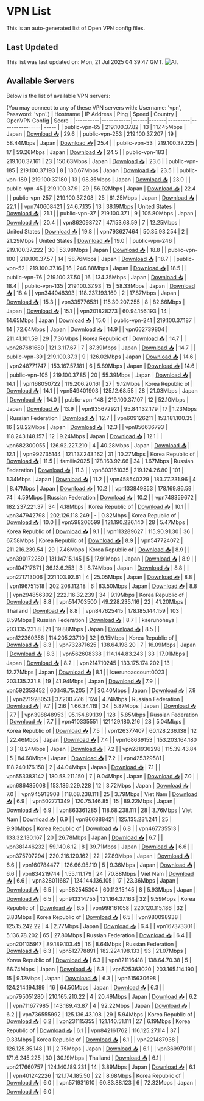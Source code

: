 # VPN List

This is an auto-generated list of Open VPN config files.

## Last Updated

This list was last updated on: Mon, 21 Jul 2025 04:39:47 GMT.
![Alt](https://repobeats.axiom.co/api/embed/186b98318ef1479477931607c1ad7d823f12451f.svg "Repobeats analytics image")

## Available Servers

Below is the list of available VPN servers:

(You may connect to any of these VPN servers with: Username: 'vpn', Password: 'vpn'.)
| Hostname | IP Address | Ping | Speed | Country | OpenVPN Config | Score |
|----------|------------|------|-------|---------|----------------| ----- |
| public-vpn-65 | 219.100.37.82 | 13 | 117.45Mbps | Japan | [Download 📥](./configs/server_0_JP.ovpn) | 29.6 |
| public-vpn-253 | 219.100.37.207 | 19 | 58.44Mbps | Japan | [Download 📥](./configs/server_1_JP.ovpn) | 25.4 |
| public-vpn-53 | 219.100.37.225 | 17 | 59.26Mbps | Japan | [Download 📥](./configs/server_2_JP.ovpn) | 24.5 |
| public-vpn-183 | 219.100.37.161 | 23 | 150.63Mbps | Japan | [Download 📥](./configs/server_3_JP.ovpn) | 23.6 |
| public-vpn-185 | 219.100.37.193 | 8 | 136.67Mbps | Japan | [Download 📥](./configs/server_4_JP.ovpn) | 23.5 |
| public-vpn-189 | 219.100.37.180 | 13 | 98.35Mbps | Japan | [Download 📥](./configs/server_5_JP.ovpn) | 23.0 |
| public-vpn-45 | 219.100.37.9 | 29 | 56.92Mbps | Japan | [Download 📥](./configs/server_6_JP.ovpn) | 22.4 |
| public-vpn-257 | 219.100.37.208 | 25 | 61.25Mbps | Japan | [Download 📥](./configs/server_7_JP.ovpn) | 22.1 |
| vpn740608421 | 24.6.7.135 | 13 | 38.19Mbps | United States | [Download 📥](./configs/server_8_US.ovpn) | 21.1 |
| public-vpn-37 | 219.100.37.1 | 9 | 105.80Mbps | Japan | [Download 📥](./configs/server_9_JP.ovpn) | 20.4 |
| vpn862098727 | 47.153.68.59 | 7 | 12.25Mbps | United States | [Download 📥](./configs/server_10_US.ovpn) | 19.8 |
| vpn793627464 | 50.35.93.254 | 2 | 21.29Mbps | United States | [Download 📥](./configs/server_11_US.ovpn) | 19.0 |
| public-vpn-246 | 219.100.37.222 | 30 | 53.98Mbps | Japan | [Download 📥](./configs/server_12_JP.ovpn) | 18.8 |
| public-vpn-100 | 219.100.37.57 | 14 | 58.76Mbps | Japan | [Download 📥](./configs/server_13_JP.ovpn) | 18.7 |
| public-vpn-52 | 219.100.37.16 | 16 | 246.88Mbps | Japan | [Download 📥](./configs/server_14_JP.ovpn) | 18.5 |
| public-vpn-76 | 219.100.37.50 | 16 | 134.35Mbps | Japan | [Download 📥](./configs/server_15_JP.ovpn) | 18.4 |
| public-vpn-135 | 219.100.37.93 | 15 | 58.33Mbps | Japan | [Download 📥](./configs/server_16_JP.ovpn) | 18.4 |
| vpn344048393 | 118.237.193.169 | 2 | 17.87Mbps | Japan | [Download 📥](./configs/server_17_JP.ovpn) | 15.3 |
| vpn335776531 | 115.39.207.255 | 8 | 82.66Mbps | Japan | [Download 📥](./configs/server_18_JP.ovpn) | 15.1 |
| vpn201828273 | 60.94.156.193 | 14 | 14.65Mbps | Japan | [Download 📥](./configs/server_19_JP.ovpn) | 15.0 |
| public-vpn-241 | 219.100.37.187 | 14 | 72.64Mbps | Japan | [Download 📥](./configs/server_20_JP.ovpn) | 14.9 |
| vpn662739804 | 211.41.101.59 | 29 | 7.36Mbps | Korea Republic of | [Download 📥](./configs/server_21_KR.ovpn) | 14.7 |
| vpn287681680 | 121.3.117.67 | 7 | 87.39Mbps | Japan | [Download 📥](./configs/server_22_JP.ovpn) | 14.7 |
| public-vpn-39 | 219.100.37.3 | 9 | 126.02Mbps | Japan | [Download 📥](./configs/server_23_JP.ovpn) | 14.6 |
| vpn248771747 | 153.167.57.181 | 6 | 5.89Mbps | Japan | [Download 📥](./configs/server_24_JP.ovpn) | 14.6 |
| public-vpn-105 | 219.100.37.85 | 20 | 55.39Mbps | Japan | [Download 📥](./configs/server_25_JP.ovpn) | 14.1 |
| vpn168050722 | 119.206.20.161 | 27 | 9.12Mbps | Korea Republic of | [Download 📥](./configs/server_26_KR.ovpn) | 14.1 |
| vpn549401903 | 125.12.68.55 | 28 | 21.03Mbps | Japan | [Download 📥](./configs/server_27_JP.ovpn) | 14.0 |
| public-vpn-148 | 219.100.37.107 | 12 | 52.10Mbps | Japan | [Download 📥](./configs/server_28_JP.ovpn) | 13.9 |
| vpn935672921 | 95.84.132.179 | 17 | 1.23Mbps | Russian Federation | [Download 📥](./configs/server_29_RU.ovpn) | 12.7 |
| vpn609126211 | 153.181.100.35 | 16 | 28.22Mbps | Japan | [Download 📥](./configs/server_30_JP.ovpn) | 12.3 |
| vpn856636793 | 118.243.148.157 | 12 | 9.24Mbps | Japan | [Download 📥](./configs/server_31_JP.ovpn) | 12.1 |
| vpn682300055 | 126.92.227.210 | 4 | 40.28Mbps | Japan | [Download 📥](./configs/server_32_JP.ovpn) | 12.1 |
| vpn992735144 | 121.137.243.162 | 31 | 10.27Mbps | Korea Republic of | [Download 📥](./configs/server_33_KR.ovpn) | 11.5 |
| familia2025 | 178.163.92.66 | 34 | 1.67Mbps | Russian Federation | [Download 📥](./configs/server_34_RU.ovpn) | 11.3 |
| vpn803161035 | 219.124.26.80 | 101 | 1.34Mbps | Japan | [Download 📥](./configs/server_35_JP.ovpn) | 11.2 |
| vpn458540229 | 183.77.231.96 | 4 | 8.47Mbps | Japan | [Download 📥](./configs/server_36_JP.ovpn) | 10.2 |
| vpn133849853 | 178.169.86.59 | 74 | 4.59Mbps | Russian Federation | [Download 📥](./configs/server_37_RU.ovpn) | 10.2 |
| vpn748359672 | 182.237.221.37 | 34 | 4.18Mbps | Korea Republic of | [Download 📥](./configs/server_38_KR.ovpn) | 10.1 |
| vpn347942798 | 202.126.118.249 | - | 0.82Mbps | Korea Republic of | [Download 📥](./configs/server_39_KR.ovpn) | 10.0 |
| vpn598206599 | 121.190.226.140 | 28 | 5.47Mbps | Korea Republic of | [Download 📥](./configs/server_40_KR.ovpn) | 9.1 |
| vpn113289627 | 115.90.91.30 | 36 | 67.58Mbps | Korea Republic of | [Download 📥](./configs/server_41_KR.ovpn) | 8.9 |
| vpn547724072 | 211.216.239.54 | 29 | 7.46Mbps | Korea Republic of | [Download 📥](./configs/server_42_KR.ovpn) | 8.9 |
| vpn390172289 | 131.147.15.145 | 5 | 17.91Mbps | Japan | [Download 📥](./configs/server_43_JP.ovpn) | 8.9 |
| vpn104717671 | 36.13.6.253 | 3 | 8.74Mbps | Japan | [Download 📥](./configs/server_44_JP.ovpn) | 8.8 |
| vpn271713006 | 221.103.92.61 | 4 | 25.05Mbps | Japan | [Download 📥](./configs/server_45_JP.ovpn) | 8.8 |
| vpn196751518 | 202.208.112.18 | 6 | 83.50Mbps | Japan | [Download 📥](./configs/server_46_JP.ovpn) | 8.8 |
| vpn294856302 | 222.116.32.239 | 34 | 9.19Mbps | Korea Republic of | [Download 📥](./configs/server_47_KR.ovpn) | 8.8 |
| vpn514703500 | 49.228.235.116 | 22 | 41.20Mbps | Thailand | [Download 📥](./configs/server_48_TH.ovpn) | 8.8 |
| vpn847625415 | 178.185.144.159 | 103 | 8.59Mbps | Russian Federation | [Download 📥](./configs/server_49_RU.ovpn) | 8.7 |
| kaerunoheya | 203.135.231.8 | 21 | 19.88Mbps | Japan | [Download 📥](./configs/server_50_JP.ovpn) | 8.5 |
| vpn122360356 | 114.205.237.10 | 32 | 9.15Mbps | Korea Republic of | [Download 📥](./configs/server_51_KR.ovpn) | 8.3 |
| vpn732871625 | 138.64.198.20 | 7 | 16.09Mbps | Japan | [Download 📥](./configs/server_52_JP.ovpn) | 8.3 |
| vpn562608338 | 114.144.83.243 | 33 | 17.01Mbps | Japan | [Download 📥](./configs/server_53_JP.ovpn) | 8.2 |
| vpn214710245 | 133.175.174.202 | 13 | 12.27Mbps | Japan | [Download 📥](./configs/server_54_JP.ovpn) | 8.1 |
| kaerunoaccount0023 | 203.135.231.8 | 19 | 41.94Mbps | Japan | [Download 📥](./configs/server_55_JP.ovpn) | 7.9 |
| vpn592353452 | 60.149.75.205 | 7 | 30.40Mbps | Japan | [Download 📥](./configs/server_56_JP.ovpn) | 7.9 |
| vpn271928053 | 37.200.77.6 | 124 | 4.74Mbps | Russian Federation | [Download 📥](./configs/server_57_RU.ovpn) | 7.7 |
| 2i6 | 1.66.34.119 | 34 | 5.87Mbps | Japan | [Download 📥](./configs/server_58_JP.ovpn) | 7.7 |
| vpn398848953 | 95.154.89.139 | 128 | 5.85Mbps | Russian Federation | [Download 📥](./configs/server_59_RU.ovpn) | 7.7 |
| vpn410335551 | 121.129.180.216 | 28 | 5.04Mbps | Korea Republic of | [Download 📥](./configs/server_60_KR.ovpn) | 7.5 |
| vpn126377407 | 60.128.236.138 | 12 | 22.46Mbps | Japan | [Download 📥](./configs/server_61_JP.ovpn) | 7.4 |
| vpn168639153 | 153.203.164.180 | 3 | 18.24Mbps | Japan | [Download 📥](./configs/server_62_JP.ovpn) | 7.2 |
| vpn281936298 | 115.39.43.84 | 5 | 84.60Mbps | Japan | [Download 📥](./configs/server_63_JP.ovpn) | 7.2 |
| vpn425329581 | 118.240.176.150 | 2 | 44.04Mbps | Japan | [Download 📥](./configs/server_64_JP.ovpn) | 7.1 |
| vpn553383142 | 180.58.211.150 | 7 | 9.04Mbps | Japan | [Download 📥](./configs/server_65_JP.ovpn) | 7.0 |
| vpn686485008 | 153.186.229.228 | 12 | 3.72Mbps | Japan | [Download 📥](./configs/server_66_JP.ovpn) | 7.0 |
| vpn945913908 | 118.68.238.111 | 25 | 3.79Mbps | Viet Nam | [Download 📥](./configs/server_67_VN.ovpn) | 6.9 |
| vpn502771349 | 120.75.146.85 | 15 | 89.22Mbps | Japan | [Download 📥](./configs/server_68_JP.ovpn) | 6.9 |
| vpn863361285 | 118.68.238.111 | 28 | 3.76Mbps | Viet Nam | [Download 📥](./configs/server_69_VN.ovpn) | 6.9 |
| vpn866888421 | 125.135.231.241 | 25 | 9.90Mbps | Korea Republic of | [Download 📥](./configs/server_70_KR.ovpn) | 6.8 |
| vpn467735513 | 133.32.130.167 | 20 | 26.78Mbps | Japan | [Download 📥](./configs/server_71_JP.ovpn) | 6.7 |
| vpn381446232 | 59.140.6.12 | 8 | 39.71Mbps | Japan | [Download 📥](./configs/server_72_JP.ovpn) | 6.6 |
| vpn375707294 | 220.216.120.162 | 22 | 27.89Mbps | Japan | [Download 📥](./configs/server_73_JP.ovpn) | 6.6 |
| vpn160784477 | 126.66.95.119 | 5 | 9.36Mbps | Japan | [Download 📥](./configs/server_74_JP.ovpn) | 6.6 |
| vpn834219744 | 1.55.111.179 | 24 | 70.88Mbps | Viet Nam | [Download 📥](./configs/server_75_VN.ovpn) | 6.6 |
| vpn328011687 | 124.144.136.105 | 17 | 23.36Mbps | Japan | [Download 📥](./configs/server_76_JP.ovpn) | 6.5 |
| vpn582545304 | 60.112.15.145 | 8 | 5.93Mbps | Japan | [Download 📥](./configs/server_77_JP.ovpn) | 6.5 |
| vpn913314755 | 121.164.37.163 | 32 | 9.59Mbps | Korea Republic of | [Download 📥](./configs/server_78_KR.ovpn) | 6.5 |
| vpn998161058 | 220.120.115.186 | 32 | 3.83Mbps | Korea Republic of | [Download 📥](./configs/server_79_KR.ovpn) | 6.5 |
| vpn980098938 | 125.15.242.22 | 4 | 2.77Mbps | Japan | [Download 📥](./configs/server_80_JP.ovpn) | 6.4 |
| vpn167373301 | 5.136.78.202 | 65 | 27.80Mbps | Russian Federation | [Download 📥](./configs/server_81_RU.ovpn) | 6.4 |
| vpn201135917 | 89.189.103.45 | 16 | 8.64Mbps | Russian Federation | [Download 📥](./configs/server_82_RU.ovpn) | 6.3 |
| vpn512778891 | 182.224.198.133 | 93 | 21.07Mbps | Korea Republic of | [Download 📥](./configs/server_83_KR.ovpn) | 6.3 |
| vpn821116418 | 138.64.70.38 | 5 | 66.74Mbps | Japan | [Download 📥](./configs/server_84_JP.ovpn) | 6.3 |
| vpn525363020 | 203.165.114.190 | 15 | 9.12Mbps | Japan | [Download 📥](./configs/server_85_JP.ovpn) | 6.3 |
| vpn615630698 | 124.214.194.189 | 16 | 64.50Mbps | Japan | [Download 📥](./configs/server_86_JP.ovpn) | 6.3 |
| vpn795051280 | 210.165.210.22 | 4 | 20.49Mbps | Japan | [Download 📥](./configs/server_87_JP.ovpn) | 6.2 |
| vpn711677985 | 143.189.43.87 | 4 | 92.22Mbps | Japan | [Download 📥](./configs/server_88_JP.ovpn) | 6.2 |
| vpn736555992 | 125.136.43.108 | 29 | 5.94Mbps | Korea Republic of | [Download 📥](./configs/server_89_KR.ovpn) | 6.2 |
| vpn231115355 | 121.140.51.111 | 27 | 6.19Mbps | Korea Republic of | [Download 📥](./configs/server_90_KR.ovpn) | 6.1 |
| vpn842161762 | 116.125.27.114 | 37 | 9.33Mbps | Korea Republic of | [Download 📥](./configs/server_91_KR.ovpn) | 6.1 |
| vpn221487938 | 126.125.35.148 | 11 | 2.75Mbps | Japan | [Download 📥](./configs/server_92_JP.ovpn) | 6.1 |
| vpn369970111 | 171.6.245.225 | 30 | 30.19Mbps | Thailand | [Download 📥](./configs/server_93_TH.ovpn) | 6.1 |
| vpn217660757 | 124.140.189.231 | 14 | 3.89Mbps | Japan | [Download 📥](./configs/server_94_JP.ovpn) | 6.1 |
| vpn401242226 | 121.174.185.50 | 22 | 8.68Mbps | Korea Republic of | [Download 📥](./configs/server_95_KR.ovpn) | 6.0 |
| vpn571931610 | 60.83.88.123 | 6 | 72.32Mbps | Japan | [Download 📥](./configs/server_96_JP.ovpn) | 6.0 |

